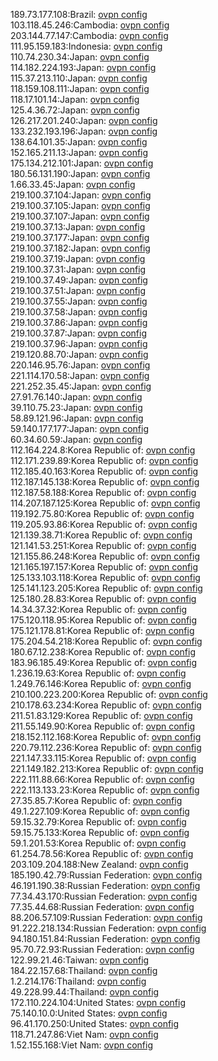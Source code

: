 189.73.177.108:Brazil: [ovpn config](vpn/189_73_177_108.ovpn)  
103.118.45.246:Cambodia: [ovpn config](vpn/103_118_45_246.ovpn)  
203.144.77.147:Cambodia: [ovpn config](vpn/203_144_77_147.ovpn)  
111.95.159.183:Indonesia: [ovpn config](vpn/111_95_159_183.ovpn)  
110.74.230.34:Japan: [ovpn config](vpn/110_74_230_34.ovpn)  
114.182.224.193:Japan: [ovpn config](vpn/114_182_224_193.ovpn)  
115.37.213.110:Japan: [ovpn config](vpn/115_37_213_110.ovpn)  
118.159.108.111:Japan: [ovpn config](vpn/118_159_108_111.ovpn)  
118.17.101.14:Japan: [ovpn config](vpn/118_17_101_14.ovpn)  
125.4.36.72:Japan: [ovpn config](vpn/125_4_36_72.ovpn)  
126.217.201.240:Japan: [ovpn config](vpn/126_217_201_240.ovpn)  
133.232.193.196:Japan: [ovpn config](vpn/133_232_193_196.ovpn)  
138.64.101.35:Japan: [ovpn config](vpn/138_64_101_35.ovpn)  
152.165.211.13:Japan: [ovpn config](vpn/152_165_211_13.ovpn)  
175.134.212.101:Japan: [ovpn config](vpn/175_134_212_101.ovpn)  
180.56.131.190:Japan: [ovpn config](vpn/180_56_131_190.ovpn)  
1.66.33.45:Japan: [ovpn config](vpn/1_66_33_45.ovpn)  
219.100.37.104:Japan: [ovpn config](vpn/219_100_37_104.ovpn)  
219.100.37.105:Japan: [ovpn config](vpn/219_100_37_105.ovpn)  
219.100.37.107:Japan: [ovpn config](vpn/219_100_37_107.ovpn)  
219.100.37.13:Japan: [ovpn config](vpn/219_100_37_13.ovpn)  
219.100.37.177:Japan: [ovpn config](vpn/219_100_37_177.ovpn)  
219.100.37.182:Japan: [ovpn config](vpn/219_100_37_182.ovpn)  
219.100.37.19:Japan: [ovpn config](vpn/219_100_37_19.ovpn)  
219.100.37.31:Japan: [ovpn config](vpn/219_100_37_31.ovpn)  
219.100.37.49:Japan: [ovpn config](vpn/219_100_37_49.ovpn)  
219.100.37.51:Japan: [ovpn config](vpn/219_100_37_51.ovpn)  
219.100.37.55:Japan: [ovpn config](vpn/219_100_37_55.ovpn)  
219.100.37.58:Japan: [ovpn config](vpn/219_100_37_58.ovpn)  
219.100.37.86:Japan: [ovpn config](vpn/219_100_37_86.ovpn)  
219.100.37.87:Japan: [ovpn config](vpn/219_100_37_87.ovpn)  
219.100.37.96:Japan: [ovpn config](vpn/219_100_37_96.ovpn)  
219.120.88.70:Japan: [ovpn config](vpn/219_120_88_70.ovpn)  
220.146.95.76:Japan: [ovpn config](vpn/220_146_95_76.ovpn)  
221.114.170.58:Japan: [ovpn config](vpn/221_114_170_58.ovpn)  
221.252.35.45:Japan: [ovpn config](vpn/221_252_35_45.ovpn)  
27.91.76.140:Japan: [ovpn config](vpn/27_91_76_140.ovpn)  
39.110.75.23:Japan: [ovpn config](vpn/39_110_75_23.ovpn)  
58.89.121.96:Japan: [ovpn config](vpn/58_89_121_96.ovpn)  
59.140.177.177:Japan: [ovpn config](vpn/59_140_177_177.ovpn)  
60.34.60.59:Japan: [ovpn config](vpn/60_34_60_59.ovpn)  
112.164.224.8:Korea Republic of: [ovpn config](vpn/112_164_224_8.ovpn)  
112.171.239.89:Korea Republic of: [ovpn config](vpn/112_171_239_89.ovpn)  
112.185.40.163:Korea Republic of: [ovpn config](vpn/112_185_40_163.ovpn)  
112.187.145.138:Korea Republic of: [ovpn config](vpn/112_187_145_138.ovpn)  
112.187.58.188:Korea Republic of: [ovpn config](vpn/112_187_58_188.ovpn)  
114.207.187.125:Korea Republic of: [ovpn config](vpn/114_207_187_125.ovpn)  
119.192.75.80:Korea Republic of: [ovpn config](vpn/119_192_75_80.ovpn)  
119.205.93.86:Korea Republic of: [ovpn config](vpn/119_205_93_86.ovpn)  
121.139.38.71:Korea Republic of: [ovpn config](vpn/121_139_38_71.ovpn)  
121.141.53.251:Korea Republic of: [ovpn config](vpn/121_141_53_251.ovpn)  
121.155.86.248:Korea Republic of: [ovpn config](vpn/121_155_86_248.ovpn)  
121.165.197.157:Korea Republic of: [ovpn config](vpn/121_165_197_157.ovpn)  
125.133.103.118:Korea Republic of: [ovpn config](vpn/125_133_103_118.ovpn)  
125.141.123.205:Korea Republic of: [ovpn config](vpn/125_141_123_205.ovpn)  
125.180.28.83:Korea Republic of: [ovpn config](vpn/125_180_28_83.ovpn)  
14.34.37.32:Korea Republic of: [ovpn config](vpn/14_34_37_32.ovpn)  
175.120.118.95:Korea Republic of: [ovpn config](vpn/175_120_118_95.ovpn)  
175.121.178.81:Korea Republic of: [ovpn config](vpn/175_121_178_81.ovpn)  
175.204.54.218:Korea Republic of: [ovpn config](vpn/175_204_54_218.ovpn)  
180.67.12.238:Korea Republic of: [ovpn config](vpn/180_67_12_238.ovpn)  
183.96.185.49:Korea Republic of: [ovpn config](vpn/183_96_185_49.ovpn)  
1.236.19.63:Korea Republic of: [ovpn config](vpn/1_236_19_63.ovpn)  
1.249.76.146:Korea Republic of: [ovpn config](vpn/1_249_76_146.ovpn)  
210.100.223.200:Korea Republic of: [ovpn config](vpn/210_100_223_200.ovpn)  
210.178.63.234:Korea Republic of: [ovpn config](vpn/210_178_63_234.ovpn)  
211.51.83.129:Korea Republic of: [ovpn config](vpn/211_51_83_129.ovpn)  
211.55.149.90:Korea Republic of: [ovpn config](vpn/211_55_149_90.ovpn)  
218.152.112.168:Korea Republic of: [ovpn config](vpn/218_152_112_168.ovpn)  
220.79.112.236:Korea Republic of: [ovpn config](vpn/220_79_112_236.ovpn)  
221.147.33.115:Korea Republic of: [ovpn config](vpn/221_147_33_115.ovpn)  
221.149.182.213:Korea Republic of: [ovpn config](vpn/221_149_182_213.ovpn)  
222.111.88.66:Korea Republic of: [ovpn config](vpn/222_111_88_66.ovpn)  
222.113.133.23:Korea Republic of: [ovpn config](vpn/222_113_133_23.ovpn)  
27.35.85.7:Korea Republic of: [ovpn config](vpn/27_35_85_7.ovpn)  
49.1.227.109:Korea Republic of: [ovpn config](vpn/49_1_227_109.ovpn)  
59.15.32.79:Korea Republic of: [ovpn config](vpn/59_15_32_79.ovpn)  
59.15.75.133:Korea Republic of: [ovpn config](vpn/59_15_75_133.ovpn)  
59.1.201.53:Korea Republic of: [ovpn config](vpn/59_1_201_53.ovpn)  
61.254.78.56:Korea Republic of: [ovpn config](vpn/61_254_78_56.ovpn)  
203.109.204.188:New Zealand: [ovpn config](vpn/203_109_204_188.ovpn)  
185.190.42.79:Russian Federation: [ovpn config](vpn/185_190_42_79.ovpn)  
46.191.190.38:Russian Federation: [ovpn config](vpn/46_191_190_38.ovpn)  
77.34.43.170:Russian Federation: [ovpn config](vpn/77_34_43_170.ovpn)  
77.35.44.68:Russian Federation: [ovpn config](vpn/77_35_44_68.ovpn)  
88.206.57.109:Russian Federation: [ovpn config](vpn/88_206_57_109.ovpn)  
91.222.218.134:Russian Federation: [ovpn config](vpn/91_222_218_134.ovpn)  
94.180.151.84:Russian Federation: [ovpn config](vpn/94_180_151_84.ovpn)  
95.70.72.93:Russian Federation: [ovpn config](vpn/95_70_72_93.ovpn)  
122.99.21.46:Taiwan: [ovpn config](vpn/122_99_21_46.ovpn)  
184.22.157.68:Thailand: [ovpn config](vpn/184_22_157_68.ovpn)  
1.2.214.176:Thailand: [ovpn config](vpn/1_2_214_176.ovpn)  
49.228.99.44:Thailand: [ovpn config](vpn/49_228_99_44.ovpn)  
172.110.224.104:United States: [ovpn config](vpn/172_110_224_104.ovpn)  
75.140.10.0:United States: [ovpn config](vpn/75_140_10_0.ovpn)  
96.41.170.250:United States: [ovpn config](vpn/96_41_170_250.ovpn)  
118.71.247.86:Viet Nam: [ovpn config](vpn/118_71_247_86.ovpn)  
1.52.155.168:Viet Nam: [ovpn config](vpn/1_52_155_168.ovpn)  
